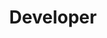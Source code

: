 ---
name: "Miles Kang"
title: "Developer"
group: "member"
img: "miles.jpg"
github: "kilometerskang"
---
